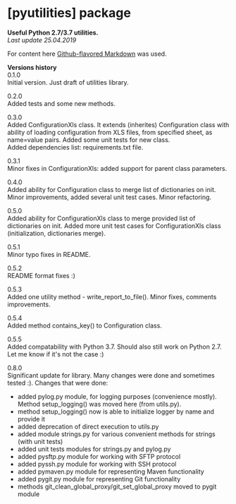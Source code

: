 # [pyutilities] package

**Useful Python 2.7/3.7 utilities.**  
*Last update 25.04.2019*

For content here 
[Github-flavored Markdown](https://guides.github.com/features/mastering-markdown/)
was used.

**Versions history**  
0.1.0  
Initial version. Just draft of utilities library.
  
0.2.0  
Added tests and some new methods.  

0.3.0  
Added ConfigurationXls class. It extends (inherites) Configuration class with ability of
loading configuration from XLS files, from specified sheet, as name=value pairs. Added some
unit tests for new class.  
Added dependencies list: requirements.txt file.

0.3.1  
Minor fixes in ConfigurationXls: added support for parent class parameters.

0.4.0  
Added ability for Configuration class to merge list of dictionaries on init. Minor improvements,
added several unit test cases. Minor refactoring.

0.5.0  
Added ability for ConfigurationXls class to merge provided list of dictionaries on init. Added more 
unit test cases for ConfigurationXls class (initialization, dictionaries merge).

0.5.1  
Minor typo fixes in README.

0.5.2  
README format fixes :)

0.5.3  
Added one utility method - write_report_to_file(). Minor fixes, comments improvements.

0.5.4  
Added method contains_key() to Configuration class.

0.5.5  
Added compatability with Python 3.7. Should also still work on Python 2.7. Let me know if it's not the case :)

0.8.0  
Significant update for library. Many changes were done and sometimes tested :).
Changes that were done:
 * added pylog.py module, for logging purposes (convenience mostly). Method setup_logging() was moved here (from utils.py).
 * method setup_logging() now is able to initialize logger by name and provide it
 * added deprecation of direct execution to utils.py
 * added module strings.py for various convenient methods for strings (with unit tests)
 * added unit tests modules for strings.py and pylog.py
 * added pysftp.py module for working with SFTP protocol
 * added pyssh.py module for working with SSH protocol
 * added pymaven.py module for representing Maven functionality
 * added pygit.py module for representing Git functionality
 * methods git_clean_global_proxy/git_set_global_proxy moved to pygit module